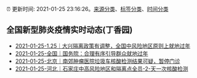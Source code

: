 :alarm_clock: 更新时间: 2021-01-25 23:16:26。[来源分类](../README.md)、[标签分类](../TAGS.md)、[时间分类](../TIMELINE.md)

## 全国新型肺炎疫情实时动态(丁香园)




- [2021-01-25-1.25｜大兴隔离政策有调整，全国中风险地区原则上就地过年](http://app.cctv.com/special/cportal/detail/arti/index.html?id=Artiooy8hrBouYhk0TOUz5lj210125&isfromapp=1) 
- [2021-01-25-全国｜国务院：合理有序引导群众就地过年](http://app.cctv.com/special/cportal/detail/arti/index.html?id=ArtiYVvyJ4y3ZbuvaQ2aZQC2210125&isfromapp=1) 
- [2021-01-25-北京｜南郊肿瘤医院垃圾车核酸检测结果可疑，暂停门诊](http://app.cctv.com/special/cportal/detail/arti/index.html?id=Artin2cj5TaVR9rUJDrO2Uco210125&isfromapp=1) 
- [2021-01-25-河北｜石家庄中高风险地区和隔离点全员-2-天一次核酸检测](http://app.cctv.com/special/cportal/detail/arti/index.html?id=ArtiIWAAloYl678mt54LG9jM210125&isfromapp=1) 
